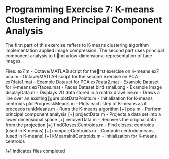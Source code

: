 # Programming Exercise 7: K-means Clustering and Principal Component Analysis

The first part of this exercise reffers to K-means clustering  algorithm implementation applied image compression. The second part uses principal component analysis to find a low-dimensional representation of face images.

Files:
ex7.m - Octave/MATLAB script for therst exercise on K-means
ex7 pca.m - Octave/MATLAB script for the second exercise on PCA
ex7data1.mat - Example Dataset for PCA
ex7data2.mat - Example Dataset for K-means
ex7faces.mat - Faces Dataset
bird small.png - Example Image
displayData.m - Displays 2D data stored in a matrix
drawLine.m - Draws a line over an exsitinggure
plotDataPoints.m - Initialization for K-means centroids
plotProgresskMeans.m - Plots each step of K-means as it proceeds
runkMeans.m - Runs the K-means algorithm
[+] pca.m - Perform principal component analysis
[+] projectData.m - Projects a data set into a lower dimensional space
[+] recoverData.m - Recovers the original data from the projection
[+] findClosestCentroids.m - Find closest centroids (used in K-means)
[+] computeCentroids.m - Compute centroid means (used in K-means)
[+] kMeansInitCentroids.m - Initialization for K-means centroids

[+] indicates files completed
